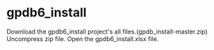 # gpdb6_install

Download the gpdb6_install project's all files.(gpdb_install-master.zip)
Uncompress zip file.
Open the gpdb6_install.xlsx file.
